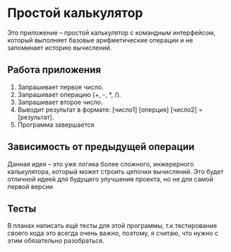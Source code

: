 # Простой калькулятор

Это приложение &ndash; простой калькулятор с командным интерфейсом, который выполняет
базовые арифметические операции и не запоминает историю вычислений.

## Работа приложения
1. Запрашивает первое число.
2. Запрашивает операцию (+, -, *, /).
3. Запрашивает второе число.
4. Выводит результат в формате: [число1] [оперция] [число2] = [результат].
5. Программа завершается

## Зависимость от предыдущей операции
Данная идея &ndash; это уже логика более сложного, инжерерного калькулятора, 
который может строить цепочки вычислений. Это будет отличной идеей для будущего 
улучшения проекта, но не для самой первой версии

## Тесты
В планах написать ещё тесты для этой программы, т.к.тестирование своего кода это
 всегда очень важно, поэтому, я считаю, что нужно с этим обязательно разобраться.
